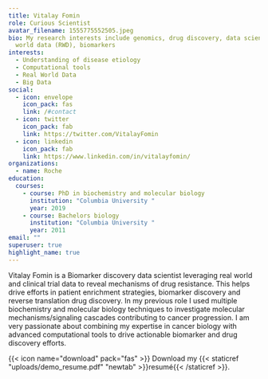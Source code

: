 ```yaml
---
title: Vitalay Fomin
role: Curious Scientist
avatar_filename: 1555775552505.jpeg
bio: My research interests include genomics, drug discovery, data science, real
  world data (RWD), biomarkers
interests:
  - Understanding of disease etiology
  - Computational tools
  - Real World Data
  - Big Data
social:
  - icon: envelope
    icon_pack: fas
    link: /#contact
  - icon: twitter
    icon_pack: fab
    link: https://twitter.com/VitalayFomin
  - icon: linkedin
    icon_pack: fab
    link: https://www.linkedin.com/in/vitalayfomin/
organizations:
  - name: Roche
education:
  courses:
    - course: PhD in biochemistry and molecular biology
      institution: "Columbia University "
      year: 2019
    - course: Bachelors biology
      institution: "Columbia University "
      year: 2011
email: ""
superuser: true
highlight_name: true
---
```

Vitalay Fomin is a Biomarker discovery data scientist leveraging real world and clinical trial data to reveal mechanisms of drug resistance. This helps drive efforts in patient enrichment strategies, biomarker discovery and reverse translation drug discovery. In my previous role I used multiple biochemistry and molecular biology techniques to investigate molecular mechanisms/signaling cascades contributing to cancer progression. I am very passionate about combining my expertise in cancer biology with advanced computational tools to drive actionable biomarker and drug discovery efforts.

{{< icon name="download" pack="fas" >}} Download my {{< staticref "uploads/demo_resume.pdf" "newtab" >}}resumé{{< /staticref >}}.